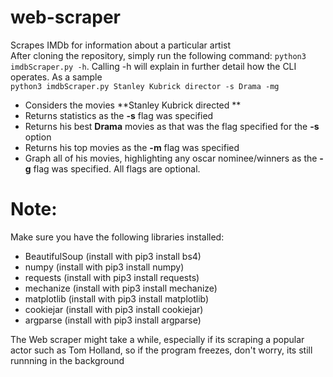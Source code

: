# web-scraper
Scrapes IMDb for information about a particular artist  
After cloning the repository, simply run the following command:
 `python3 imdbScraper.py -h`. 
 Calling -h will explain in further detail how the CLI operates. As a sample  
 `python3 imdbScraper.py Stanley Kubrick director -s Drama -mg`  
 * Considers the movies **Stanley Kubrick directed ** 
 * Returns statistics as the **-s** flag was specified
 * Returns his best **Drama** movies as that was the flag specified for the **-s** option
 * Returns his top movies as the **-m** flag was specified
 * Graph all of his movies, highlighting any oscar nominee/winners as the **-g** flag was specified.
 All flags are optional.
 # Note:
 Make sure you have the following libraries installed:
 * BeautifulSoup (install with pip3 install bs4)
 * numpy (install with pip3 install numpy)
 * requests (install with pip3 install requests)
 * mechanize (install with pip3 install mechanize)
 * matplotlib (install with pip3 install matplotlib)
 * cookiejar (install with pip3 install cookiejar)
 * argparse (install with pip3 install argparse)  
 
 The Web scraper might take a while, especially if its scraping a popular actor such as Tom Holland, so if the program freezes, don't worry,  its still runnning in the background
